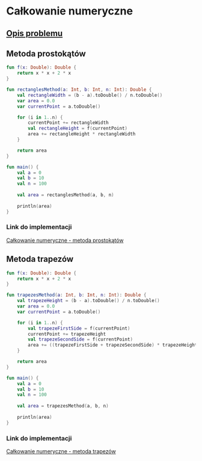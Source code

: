 # Całkowanie numeryczne

## [Opis problemu](../../../../algorithms/numerical-methods/numerical-integration.md)

## Metoda prostokątów

```kotlin
fun f(x: Double): Double {
    return x * x + 2 * x
}

fun rectanglesMethod(a: Int, b: Int, n: Int): Double {
    val rectangleWidth = (b - a).toDouble() / n.toDouble()
    var area = 0.0
    var currentPoint = a.toDouble()

    for (i in 1..n) {
        currentPoint += rectangleWidth
        val rectangleHeight = f(currentPoint)
        area += rectangleHeight * rectangleWidth
    }

    return area
}

fun main() {
    val a = 0
    val b = 10
    val n = 100
    
    val area = rectanglesMethod(a, b, n)
    
    println(area)
}
```

### Link do implementacji

[Całkowanie numeryczne - metoda prostokątów](https://ideone.com/MnVUpY)

## Metoda trapezów

```kotlin
fun f(x: Double): Double {
    return x * x + 2 * x
}

fun trapezesMethod(a: Int, b: Int, n: Int): Double {
    val trapezeHeight = (b - a).toDouble() / n.toDouble()
    var area = 0.0
    var currentPoint = a.toDouble()

    for (i in 1..n) {
        val trapezeFirstSide = f(currentPoint)
        currentPoint += trapezeHeight
        val trapezeSecondSide = f(currentPoint)
        area += ((trapezeFirstSide + trapezeSecondSide) * trapezeHeight) / 2
    }

    return area
}

fun main() {
    val a = 0
    val b = 10
    val n = 100
    
    val area = trapezesMethod(a, b, n)
    
    println(area)
}
```

### Link do implementacji

[Całkowanie numeryczne - metoda trapezów](https://ideone.com/4lw4tL)